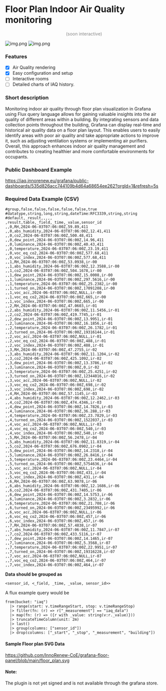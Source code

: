 # Floor Plan Indoor Air Quality monitoring
<p style="text-align:center; opacity: 0.5">(soon interactive)</p>

![img.png](https://github.com/MihaelBercic/grafana-floor-panel/blob/main/src/img/iaq.png?raw=true)
![img.png](https://github.com/MihaelBercic/grafana-floor-panel/blob/main/src/img/humidity.png?raw=true)

### Features
- [x] Air Quality rendering
- [x] Easy configuration and setup
- [ ] Interactive rooms
- [ ] Detailed charts of IAQ history.

### Short description
Monitoring indoor air quality through floor plan visualization in Grafana using Flux query language allows for gaining valuable insights into the air quality of different areas within a building.
By integrating sensors and data collection points throughout the building, Grafana can display real-time and historical air quality data on a floor plan layout.
This enables users to easily identify areas with poor air quality and take appropriate actions to improve it, such as adjusting ventilation systems or implementing air purifiers. Overall, this approach enhances indoor air quality management and contributes to creating healthier and more comfortable environments for occupants.

### Public Dashboard Example
https://iaq.innorenew.eu/grafana/public-dashboards/535d826acc744109b4d64a68654ee262?orgId=1&refresh=5s

### Required Data Example (CSV)
```csv
#group,false,false,false,false,false,true
#datatype,string,long,string,dateTime:RFC3339,string,string
#default,_result,,,,,
,result,table,_field,_time,_value,sensor_id
,,0,RH,2024-06-03T07:06:00Z,59.89,411
,,0,abs_humidity,2024-06-03T07:06:00Z,12.41,411
,,0,co2,2024-06-03T07:06:00Z,500.48,411
,,0,dew_point,2024-06-03T07:06:00Z,14.96,411
,,0,luminance,2024-06-03T07:06:00Z,40.43,411
,,0,temperature,2024-06-03T07:06:00Z,23.19,411
,,0,voc_eq_co2,2024-06-03T07:06:00Z,577.68,411
,,0,voc_index,2024-06-03T07:06:00Z,577.68,411
,,1,RH,2024-06-03T07:06:00Z,53.0938,ir-00
,,1,abs_humidity,2024-06-03T07:06:00Z,12.3588,ir-00
,,1,co2,2024-06-03T07:06:00Z,504.1678,ir-00
,,1,dew_point,2024-06-03T07:06:00Z,15.0008,ir-00
,,1,luminance,2024-06-03T07:06:00Z,297.5616,ir-00
,,1,temperature,2024-06-03T07:06:00Z,25.2382,ir-00
,,1,turned_on,2024-06-03T07:06:00Z,17091208,ir-00
,,1,voc_acc,2024-06-03T07:06:00Z,NULL,ir-00
,,1,voc_eq_co2,2024-06-03T07:06:00Z,665,ir-00
,,1,voc_index,2024-06-03T07:06:00Z,665,ir-00
,,2,RH,2024-06-03T07:06:00Z,47.0603,ir-01
,,2,abs_humidity,2024-06-03T07:06:00Z,11.5456,ir-01
,,2,co2,2024-06-03T07:06:00Z,419.7745,ir-01
,,2,dew_point,2024-06-03T07:06:00Z,13.9951,ir-01
,,2,luminance,2024-06-03T07:06:00Z,16.1856,ir-01
,,2,temperature,2024-06-03T07:06:00Z,26.1782,ir-01
,,2,turned_on,2024-06-03T07:06:00Z,19316144,ir-01
,,2,voc_acc,2024-06-03T07:06:00Z,NULL,ir-01
,,2,voc_eq_co2,2024-06-03T07:06:00Z,488,ir-01
,,2,voc_index,2024-06-03T07:06:00Z,488,ir-01
,,3,RH,2024-06-03T07:06:00Z,47.2755,ir-02
,,3,abs_humidity,2024-06-03T07:06:00Z,11.1204,ir-02
,,3,co2,2024-06-03T07:06:00Z,425.1092,ir-02
,,3,dew_point,2024-06-03T07:06:00Z,13.3786,ir-02
,,3,luminance,2024-06-03T07:06:00Z,0,ir-02
,,3,temperature,2024-06-03T07:06:00Z,25.4251,ir-02
,,3,turned_on,2024-06-03T07:06:00Z,12344016,ir-02
,,3,voc_acc,2024-06-03T07:06:00Z,NULL,ir-02
,,3,voc_eq_co2,2024-06-03T07:06:00Z,698,ir-02
,,3,voc_index,2024-06-03T07:06:00Z,698,ir-02
,,4,RH,2024-06-03T07:06:00Z,57.1145,ir-03
,,4,abs_humidity,2024-06-03T07:06:00Z,12.2462,ir-03
,,4,co2,2024-06-03T07:06:00Z,474.4346,ir-03
,,4,dew_point,2024-06-03T07:06:00Z,14.7826,ir-03
,,4,luminance,2024-06-03T07:06:00Z,36.288,ir-03
,,4,temperature,2024-06-03T07:06:00Z,23.7829,ir-03
,,4,turned_on,2024-06-03T07:06:00Z,1522037,ir-03
,,4,voc_acc,2024-06-03T07:06:00Z,NULL,ir-03
,,4,voc_eq_co2,2024-06-03T07:06:00Z,540,ir-03
,,4,voc_index,2024-06-03T07:06:00Z,540,ir-03
,,5,RH,2024-06-03T07:06:00Z,56.2478,ir-04
,,5,abs_humidity,2024-06-03T07:06:00Z,11.8319,ir-04
,,5,co2,2024-06-03T07:06:00Z,676.0902,ir-04
,,5,dew_point,2024-06-03T07:06:00Z,14.2318,ir-04
,,5,luminance,2024-06-03T07:06:00Z,26.8416,ir-04
,,5,temperature,2024-06-03T07:06:00Z,23.4464,ir-04
,,5,turned_on,2024-06-03T07:06:00Z,5754636,ir-04
,,5,voc_acc,2024-06-03T07:06:00Z,NULL,ir-04
,,5,voc_eq_co2,2024-06-03T07:06:00Z,431,ir-04
,,5,voc_index,2024-06-03T07:06:00Z,431,ir-04
,,6,RH,2024-06-03T07:06:00Z,63.9078,ir-06
,,6,abs_humidity,2024-06-03T07:06:00Z,12.1686,ir-06
,,6,co2,2024-06-03T07:06:00Z,431.7405,ir-06
,,6,dew_point,2024-06-03T07:06:00Z,14.5753,ir-06
,,6,luminance,2024-06-03T07:06:00Z,3.2832,ir-06
,,6,temperature,2024-06-03T07:06:00Z,21.708,ir-06
,,6,turned_on,2024-06-03T07:06:00Z,23495992,ir-06
,,6,voc_acc,2024-06-03T07:06:00Z,NULL,ir-06
,,6,voc_eq_co2,2024-06-03T07:06:00Z,457,ir-06
,,6,voc_index,2024-06-03T07:06:00Z,457,ir-06
,,7,RH,2024-06-03T07:06:00Z,57.4838,ir-07
,,7,abs_humidity,2024-06-03T07:06:00Z,11.7847,ir-07
,,7,co2,2024-06-03T07:06:00Z,433.5116,ir-07
,,7,dew_point,2024-06-03T07:06:00Z,14.1465,ir-07
,,7,luminance,2024-06-03T07:06:00Z,5.3568,ir-07
,,7,temperature,2024-06-03T07:06:00Z,22.9951,ir-07
,,7,turned_on,2024-06-03T07:06:00Z,19316228,ir-07
,,7,voc_acc,2024-06-03T07:06:00Z,NULL,ir-07
,,7,voc_eq_co2,2024-06-03T07:06:00Z,464,ir-07
,,7,voc_index,2024-06-03T07:06:00Z,464,ir-07
```

**Data should be grouped as**
```
<sensor_id, <_field, _time, _value, sensor_id>>
```

A flux example query would be
```flux
from(bucket: "iaq")
  |> range(start: v.timeRangeStart, stop: v.timeRangeStop)
  |> filter(fn: (r) => r["_measurement"] == "iaq_data")
  |> map(fn: (r) => ({r with _value: string(v:r._value)}))
  |> truncateTimeColumn(unit: 2m)
  |> last()
  |> group(columns: ["sensor_id"])
  |> drop(columns: ["_start", "_stop", "_measurement", "building"])
```

#### Sample Floor plan SVG Data
https://github.com/InnoRenew-CoE/grafana-floor-panel/blob/main/floor_plan.svg


#### Note:
The plugin is not yet signed and is not available through the grafana store.